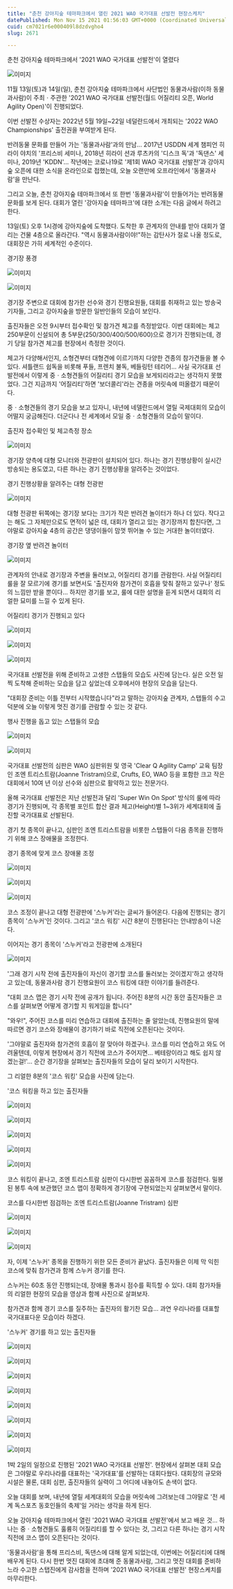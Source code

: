 ```yaml
---
title: "춘천 강아지숲 테마파크에서 열린 2021 WAO 국가대표 선발전 현장스케치"
datePublished: Mon Nov 15 2021 01:56:03 GMT+0000 (Coordinated Universal Time)
cuid: cm7021r6e000409l8dzdvgho4
slug: 2671

---
```



춘천 강아지숲 테마파크에서 '2021 WAO 국가대표 선발전'이 열렸다

![이미지](https://cdn.hashnode.com/res/hashnode/image/upload/v1739252443514/4c47d3ca-48ab-40e8-b445-12cf6c6ab3f4.jpeg)

11월 13일(토)과 14일(일), 춘천 강아지숲 테마파크에서 사단법인 동물과사람(이하 동물과사람)이 주최ㆍ주관한 '2021 WAO 국가대표 선발전(월드 어질리티 오픈, World Agility Open)'이 진행되었다.

이번 선발전 수상자는 2022년 5월 19일~22일 네덜란드에서 개최되는 '2022 WAO Championships' 출전권을 부여받게 된다.

반려동물 문화를 만들어 가는 '동물과사람'과의 만남... 2017년 USDDN 세계 챔피언 히라이 야치의 '프리스비 세미나, 2018년 히라이 션과 루츠카의 '디스크 독'과 '독댄스' 세미나, 2019년 'KDDN'... 작년에는 코로나19로 '제1회 WAO 국가대표 선발전'과 강아지숲 오픈에 대한 소식을 온라인으로 접했는데, 오늘 오랜만에 오프라인에서 '동물과사람'을 만난다.

그리고 오늘, 춘천 강아지숲 테마파크에서 또 한번 '동물과사람'이 만들어가는 반려동물 문화를 보게 된다. 대회가 열린 '강아지숲 테마파크'에 대한 소개는 다음 글에서 하려고 한다.

13일(토) 오후 1시경에 강아지숲에 도착했다. 도착한 후 관계자의 안내를 받아 대회가 열리는 건물 4층으로 올라간다. "역시 동물과사람이야!"하는 감탄사가 절로 나올 정도로, 대회장은 가히 세계적인 수준이다.

경기장 풍경

![이미지](https://cdn.hashnode.com/res/hashnode/image/upload/v1739252445874/2b4408be-a72d-4898-bdf7-72d1739d5794.jpeg)

![이미지](https://cdn.hashnode.com/res/hashnode/image/upload/v1739252448498/c5564a0b-30b2-4405-89a1-257025cb4c7d.jpeg)

경기장 주변으로 대회에 참가한 선수와 경기 진행요원들, 대회를 취재하고 있는 방송국 기자들, 그리고 강아지숲을 방문한 일반인들의 모습이 보인다.

출진자들은 오전 9시부터 접수확인 및 참가견 체고를 측정받았다. 이번 대회에는 체고 250부문이 신설되어 총 5부문(250/300/400/500/600)으로 경기가 진행되는데, 경기 당일 참가견 체고를 현장에서 측정한 것이다.

체고가 다양해서인지, 소형견부터 대형견에 이르기까지 다양한 견종의 참가견들을 볼 수 있다. 셔틀랜드 쉽독을 비롯해 푸들, 프렌치 불독, 베들링턴 테리어... 사실 국가대표 선발전에서 이렇게 중ㆍ소형견들의 어질리티 경기 모습을 보게되리라고는 생각하지 못했었다. 그건 지금까지 '어질리티'하면 '보더콜리'라는 견종을 머릿속에 떠올렸기 때문이다.

중ㆍ소형견들의 경기 모습을 보고 있자니, 내년에 네델란드에서 열릴 국제대회의 모습이 어떨지 궁금해진다. 더군다나 전 세계에서 모일 중ㆍ소형견들의 모습이 말이다.

출진자 접수확인 및 체고측정 장소

![이미지](https://cdn.hashnode.com/res/hashnode/image/upload/v1739252451023/60618d05-2f1c-4daa-8395-50f753563e29.jpeg)

경기장 양측에 대형 모니터와 전광판이 설치되어 있다. 하나는 경기 진행상황이 실시간 방송되는 용도였고, 다른 하나는 경기 진행상황을 알려주는 것이었다.

경기 진행상황을 알려주는 대형 전광판

![이미지](https://cdn.hashnode.com/res/hashnode/image/upload/v1739252453822/abaeaf06-9a2a-4ea6-9775-95f75937f8ed.jpeg)

대형 전광판 뒤쪽에는 경기장 보다는 크기가 작은 반려견 놀이터가 하나 더 있다. 작다고는 해도 그 자체만으로도 면적이 넓은 데, 대회가 열리고 있는 경기장까지 합친다면, 그야말로 강아지숲 4층의 공간은 댕댕이들이 맘껏 뛰어놀 수 있는 거대한 놀이터였다.

경기장 옆 반려견 놀이터

![이미지](https://cdn.hashnode.com/res/hashnode/image/upload/v1739252456451/61424f8c-8a82-4006-b0fe-7dedb307a0b0.jpeg)

관계자의 안내로 경기장과 주변을 둘러보고, 어질리티 경기를 관람한다. 사실 어질리티 룰을 잘 모르기에 경기를 보면서도 '출진자와 참가견이 호흡을 맞춰 잘하고 있구나' 정도의 느낌만 받을 뿐이다... 하지만 경기를 보고, 룰에 대한 설명을 듣게 되면서 대회의 리얼한 묘미를 느낄 수 있게 된다.

어질리티 경기가 진행되고 있다

![이미지](https://cdn.hashnode.com/res/hashnode/image/upload/v1739252458910/45fe7b1e-baf2-4b15-9119-127340863595.jpeg)

![이미지](https://cdn.hashnode.com/res/hashnode/image/upload/v1739252461596/fff74670-095c-4a8c-b9a3-2b5342f2fb62.jpeg)

![이미지](https://cdn.hashnode.com/res/hashnode/image/upload/v1739252464102/3f13cd7b-5498-402c-9eff-079121eb2237.jpeg)

국가대표 선발전을 위해 준비하고 고생한 스탭들의 모습도 사진에 담는다. 실은 오전 일찍 도착해 준비하는 모습을 담고 싶었는데 오후에서야 현장의 모습을 담는다.

"대회장 준비는 이틀 전부터 시작했습니다"라고 말하는 강아지숲 관계자, 스탭들의 수고 덕분에 오늘 이렇게 멋진 경기를 관람할 수 있는 것 같다.

행사 진행을 돕고 있는 스탭들의 모습

![이미지](https://cdn.hashnode.com/res/hashnode/image/upload/v1739252466632/3c731a84-c8be-4bbe-a006-02e5ee35884a.jpeg)

![이미지](https://cdn.hashnode.com/res/hashnode/image/upload/v1739252469341/a7b3edba-aa09-45f5-bcac-95378f3396af.jpeg)

국가대표 선발전의 심판은 WAO 심판위원 및 영국 'Clear Q Agility Camp' 교육 팀장인 조엔 트리스트람(Joanne Tristram)으로, Crufts, EO, WAO 등을 포함한 크고 작은 대회에서 10여 년 이상 선수와 심판으로 활약하고 있는 전문가다.

올해 국가대표 선발전은 지난 선발전과 달리 'Super Win On Spot' 방식의 룰에 따라 경기가 진행되며, 각 종목별 포인트 합산 결과 체고(Height)별 1~3위가 세계대회에 출진할 국가대표로 선발된다.

경기 첫 종목이 끝나고, 심판인 조엔 트리스트람을 비롯한 스탭들이 다음 종목을 진행하기 위해 코스 장애물을 조정한다.

경기 종목에 맞게 코스 장애물 조정

![이미지](https://cdn.hashnode.com/res/hashnode/image/upload/v1739252471869/20800214-1e8d-460c-bef8-d96919f80f05.jpeg)

![이미지](https://cdn.hashnode.com/res/hashnode/image/upload/v1739252474472/ed3444b5-00ec-48ea-86b3-bfd6131a9fe7.jpeg)

![이미지](https://cdn.hashnode.com/res/hashnode/image/upload/v1739252477065/087353af-17c2-42e7-a009-1faf277e4880.jpeg)

코스 조정이 끝나고 대형 전광판에 '스누커'라는 글씨가 들어온다. 다음에 진행되는 경기 종목이 '스누커'인 것이다. 그리고 '코스 워킹' 시간 8분이 진행된다는 안내방송이 나온다.

이어지는 경기 종목이 '스누커'라고 전광판에 소개된다

![이미지](https://cdn.hashnode.com/res/hashnode/image/upload/v1739252479593/f14c15c1-ce3b-472e-886c-90e418107d05.jpeg)

'그래 경기 시작 전에 출진자들이 자신이 경기할 코스를 둘러보는 것이겠지'하고 생각하고 있는데, 동물과사람 경기 진행요원이 코스 워킹에 대한 이야기를 들려준다.

"대회 코스 맵은 경기 시작 전에 공개가 됩니다. 주어진 8분의 시간 동안 출진자들은 코스를 살펴보면 어떻게 경기할 지 워게임을 합니다"

"와우!", 주어진 코스를 미리 연습하고 대회에 출진하는 줄 알았는데, 진행요원의 말에 따르면 경기 코스와 장애물이 경기하기 바로 직전에 오픈된다는 것이다.

'그야말로 출진자와 참가견의 호흡이 잘 맞아야 하겠구나. 코스를 미리 연습하고 와도 어려울텐데, 이렇게 현장에서 경기 직전에 코스가 주어지면... 베테랑이라고 해도 쉽지 않겠는걸!'... 순간 경기장을 살펴보는 출진자들의 모습이 달리 보이기 시작한다.

그 리얼한 8분의 '코스 워킹' 모습을 사진에 담는다.

'코스 워킹을 하고 있는 출진자들

![이미지](https://cdn.hashnode.com/res/hashnode/image/upload/v1739252482484/52053a1f-5480-4068-8d7f-5f2c84f44fcc.jpeg)

![이미지](https://cdn.hashnode.com/res/hashnode/image/upload/v1739252485308/b7f2eed0-c0d3-456d-a00d-f98f5d07b40e.jpeg)

![이미지](https://cdn.hashnode.com/res/hashnode/image/upload/v1739252488115/7b80d975-efa3-4dd0-9de5-7a4831919c59.jpeg)

![이미지](https://cdn.hashnode.com/res/hashnode/image/upload/v1739252490710/6dfa66c2-7b34-4b2a-ba07-9f9a85889765.jpeg)

![이미지](https://cdn.hashnode.com/res/hashnode/image/upload/v1739252493923/0d52eeab-f2ed-4a23-b447-20272d8345ee.jpeg)

코스 워킹이 끝나고, 조엔 트리스트람 심판이 다시한번 꼼꼼하게 코스를 점검한다. 밀봉된 봉투 속에 보관했던 코스 맵이 정확하게 경기장에 구현되었는지 살펴보면서 말이다.

코스를 다시한번 점검하는 조엔 트리스트람(Joanne Tristram) 심판

![이미지](https://cdn.hashnode.com/res/hashnode/image/upload/v1739252496381/8619e692-72b8-4a1f-a7fd-d2c58b82fd0a.jpeg)

![이미지](https://cdn.hashnode.com/res/hashnode/image/upload/v1739252499286/9c87e414-51a8-421f-adf6-9753cf800d98.jpeg)

![이미지](https://cdn.hashnode.com/res/hashnode/image/upload/v1739252502324/c3f86077-4595-40bc-afd4-7876edf7e05a.jpeg)

자, 이제 '스누커' 종목을 진행하기 위한 모든 준비가 끝났다. 출진자들은 이제 막 익힌 코스에 맞춰 참가견과 함께 스누커 경기를 한다.

스누커는 60초 동안 진행되는데, 장애물 통과시 점수를 획득할 수 있다. 대회 참가자들의 리얼한 현장의 모습을 영상과 함께 사진으로 살펴보자.

참가견과 함께 경기 코스를 질주하는 출진자의 활기찬 모습... 과연 우리나라를 대표할 국가대표다운 모습이라 하겠다.

'스누커' 경기를 하고 있는 출진자들

![이미지](https://cdn.hashnode.com/res/hashnode/image/upload/v1739252505528/79c87877-ac49-4c19-a7b7-78ae8344b908.jpeg)

![이미지](https://cdn.hashnode.com/res/hashnode/image/upload/v1739252508634/ade6cab0-543f-4072-97ab-445596d5ec2d.jpeg)

![이미지](https://cdn.hashnode.com/res/hashnode/image/upload/v1739252511585/50c22d6f-0b5a-49df-9f88-c7f7130dd484.jpeg)

![이미지](https://cdn.hashnode.com/res/hashnode/image/upload/v1739252514575/dabf5702-ccbe-42fe-92ec-0dbe1f272be2.jpeg)

![이미지](https://cdn.hashnode.com/res/hashnode/image/upload/v1739252517401/a4bbb1ee-0b56-4060-bb00-6055f4cb97c3.jpeg)

![이미지](https://cdn.hashnode.com/res/hashnode/image/upload/v1739252520258/801fd8f8-8c49-456b-a218-13a54102f6b6.jpeg)

![이미지](https://cdn.hashnode.com/res/hashnode/image/upload/v1739252522862/c5b2ea6b-fc19-4b6d-8cbb-09041b1754eb.jpeg)

![이미지](https://cdn.hashnode.com/res/hashnode/image/upload/v1739252525567/3262fe78-2d8f-4d9e-bd53-e38a276ed302.jpeg)

1박 2일의 일정으로 진행된 '2021 WAO 국가대표 선발전'. 현장에서 살펴본 대회 모습은 그야말로 우리나라를 대표하는 '국가대표'를 선발하는 대회다웠다. 대회장의 규모와 시설은 물론, 대회 심판, 출진자들의 실력이 그 어디에 내놓아도 손색이 없다.

오늘 대회를 보며, 내년에 열릴 세계대회의 모습을 머릿속에 그려보는데 그야말로 '전 세계 독스포츠 동호인들의 축제'일 거라는 생각을 하게 된다.

오늘 강아지숲 테마파크에서 열린 '2021 WAO 국가대표 선발전'에서 보고 배운 것... 하나는 중ㆍ소형견들도 훌륭히 어질리티를 할 수 있다는 것, 그리고 다른 하나는 경기 시작 직전에 코스 맵이 오픈된다는 것이다.

'동물과사람'을 통해 프리스비, 독댄스에 대해 알게 되었는데, 이번에는 어질리티에 대해 배우게 된다. 다시 한번 멋진 대회에 초대해 준 동물과사람, 그리고 멋진 대회를 준비하느라 수고한 스탭진에게 감사함을 전하며 '2021 WAO 국가대표 선발전' 현장스케치를 마무리한다.